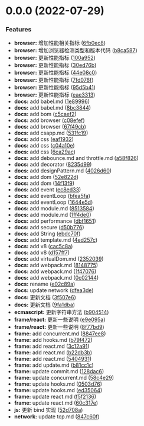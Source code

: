 # 0.0.0 (2022-07-29)

### Features

- **browser:** 增加性能相关指标 ([6fb0ec8](https://github.com/air-supply94/zhouhaifei-study-note/commit/6fb0ec8c94716124f33ea612d0d6a69128a9db62))
- **browser:** 增加浏览器检测类型和版本代码 ([b8ca587](https://github.com/air-supply94/zhouhaifei-study-note/commit/b8ca587fd437a4219c6c2d120ceee250ccd6fa61))
- **browser:** 更新性能指标 ([100a952](https://github.com/air-supply94/zhouhaifei-study-note/commit/100a952d4413686450fc2c48dc873204ccf905ea))
- **browser:** 更新性能指标 ([30ed76b](https://github.com/air-supply94/zhouhaifei-study-note/commit/30ed76b088b27868c4e2a196dcebc6a6d7a03608))
- **browser:** 更新性能指标 ([44e08c0](https://github.com/air-supply94/zhouhaifei-study-note/commit/44e08c03044df4aa11510543ee1ba0433a046fd0))
- **browser:** 更新性能指标 ([7fd076f](https://github.com/air-supply94/zhouhaifei-study-note/commit/7fd076f51b5225dbd8165c6d7bdd9ad57abf45d4))
- **browser:** 更新性能指标 ([95d5b41](https://github.com/air-supply94/zhouhaifei-study-note/commit/95d5b414da2651a5cc600ad9c8809081edb5beda))
- **browser:** 更新性能指标 ([eae3313](https://github.com/air-supply94/zhouhaifei-study-note/commit/eae33137c9fe3b28dc89c4766d2376c22e65f28d))
- **docs:** add babel.md ([1e89996](https://github.com/air-supply94/zhouhaifei-study-note/commit/1e8999628e8896e2e4c446af931018381c609982))
- **docs:** add babel.md ([8bc3844](https://github.com/air-supply94/zhouhaifei-study-note/commit/8bc384485c69efc8fbc1988fcf8f2883958bafac))
- **docs:** add bom ([c5caef2](https://github.com/air-supply94/zhouhaifei-study-note/commit/c5caef21a3be405ad196a156d0f1d8034ce30c24))
- **docs:** add browser ([c08efef](https://github.com/air-supply94/zhouhaifei-study-note/commit/c08efef2d6bec3c83fe65e73924128db22d05d50))
- **docs:** add browser ([67f49cb](https://github.com/air-supply94/zhouhaifei-study-note/commit/67f49cb3976c177956199b6ad89f2cfe9c11f29c))
- **docs:** add csapp.md ([531fc19](https://github.com/air-supply94/zhouhaifei-study-note/commit/531fc19d1a858683bfa8aede7a5b4198f25eec2e))
- **docs:** add css ([eaf1932](https://github.com/air-supply94/zhouhaifei-study-note/commit/eaf1932bc7b26d2010095e7ed029a56aa671207d))
- **docs:** add css ([c04a10e](https://github.com/air-supply94/zhouhaifei-study-note/commit/c04a10e293fa0bc292670cc5cd0891f00b35ee92))
- **docs:** add css ([6ca29ac](https://github.com/air-supply94/zhouhaifei-study-note/commit/6ca29ac093361bed911ab6d86f050e59690bffd3))
- **docs:** add debounce.md and throttle.md ([a58f826](https://github.com/air-supply94/zhouhaifei-study-note/commit/a58f826a382464de9b318a62087b300b1646358f))
- **docs:** add decorator ([8235d99](https://github.com/air-supply94/zhouhaifei-study-note/commit/8235d99cd635250eb29745d6874664335128ccea))
- **docs:** add designPattern.md ([4026d60](https://github.com/air-supply94/zhouhaifei-study-note/commit/4026d60f41cb5b528571f9b81e7140c643ae5d72))
- **docs:** add dom ([52e822d](https://github.com/air-supply94/zhouhaifei-study-note/commit/52e822d518a5723960c472055a1a21254c392333))
- **docs:** add dom ([14f13f9](https://github.com/air-supply94/zhouhaifei-study-note/commit/14f13f95e61187f7738beb74a6d08777064b2805))
- **docs:** add event ([ec8ed33](https://github.com/air-supply94/zhouhaifei-study-note/commit/ec8ed330274719f4e05347fe6f0d7a1a7722bc8e))
- **docs:** add eventLoop ([bfea5fa](https://github.com/air-supply94/zhouhaifei-study-note/commit/bfea5faa3fa895a9af7a51e568c5a4160c2ec2b7))
- **docs:** add eventLoop ([1644e5d](https://github.com/air-supply94/zhouhaifei-study-note/commit/1644e5dcf1978b164d6ae443dbb6da76ceab74d1))
- **docs:** add module.md ([8513584](https://github.com/air-supply94/zhouhaifei-study-note/commit/85135849661657540f3682b8a6c90bbe3777f40d))
- **docs:** add module.md ([1ff4de0](https://github.com/air-supply94/zhouhaifei-study-note/commit/1ff4de0d24262011910af9aa4b53d640a65a1a2d))
- **docs:** add performance ([dbf1651](https://github.com/air-supply94/zhouhaifei-study-note/commit/dbf165141bbfb6e2743d22c9d3ae5c55da96e34a))
- **docs:** add secure ([d50b776](https://github.com/air-supply94/zhouhaifei-study-note/commit/d50b7763791cb9221bbba40d092d1eabded8d5dd))
- **docs:** add String ([ebdc70f](https://github.com/air-supply94/zhouhaifei-study-note/commit/ebdc70f8d6c741d67386aa4e60a33777a4b8eb06))
- **docs:** add template.md ([4ed257c](https://github.com/air-supply94/zhouhaifei-study-note/commit/4ed257c711d8a4d52e210f86a05aea9635fab363))
- **docs:** add v8 ([cac5c8a](https://github.com/air-supply94/zhouhaifei-study-note/commit/cac5c8a10707e54a1897107652f001a2be06b221))
- **docs:** add v8 ([d157ff7](https://github.com/air-supply94/zhouhaifei-study-note/commit/d157ff75035e9cc031978b5ba541168835edf748))
- **docs:** add virtualDom.md ([2352039](https://github.com/air-supply94/zhouhaifei-study-note/commit/23520399f6a08377229d921a687f25717476166f))
- **docs:** add webpack.md ([8148775](https://github.com/air-supply94/zhouhaifei-study-note/commit/814877565024c5b581d1957020f25779041b9cb6))
- **docs:** add webpack.md ([1f47076](https://github.com/air-supply94/zhouhaifei-study-note/commit/1f470762ff2ff555d8e619681de54cb3efc5e3c6))
- **docs:** add webpack.md ([0c02144](https://github.com/air-supply94/zhouhaifei-study-note/commit/0c02144695b4e047038c62c6ef13f401f5e3ecdf))
- **docs:** rename ([e02c89a](https://github.com/air-supply94/zhouhaifei-study-note/commit/e02c89ab5bc736fead8a049764affe13124e827f))
- **docs:** update network ([dfea3de](https://github.com/air-supply94/zhouhaifei-study-note/commit/dfea3de23a60d76158091d18c7c213534bda69d4))
- **docs:** 更新文档 ([3f507e6](https://github.com/air-supply94/zhouhaifei-study-note/commit/3f507e6103c8852dc7dd351963aeb6975646c7da))
- **docs:** 更新文档 ([9fa1dba](https://github.com/air-supply94/zhouhaifei-study-note/commit/9fa1dba5d8d83c853a9da096157a4de08901e0fb))
- **ecmascript:** 更新字符串方法 ([b904514](https://github.com/air-supply94/zhouhaifei-study-note/commit/b9045148bd6f4ed3db9420c4a04be3d7cfd2e5ae))
- **frame/react:** 更新一些说明 ([e9e095a](https://github.com/air-supply94/zhouhaifei-study-note/commit/e9e095aa4986b1ea0507a6327ecbe9733d2d4b27))
- **frame/react:** 更新一些说明 ([8f77bd9](https://github.com/air-supply94/zhouhaifei-study-note/commit/8f77bd9c9dfc302bec27dc3e14e9a8db45cad11e))
- **frame:** add concurrent.md ([8847ee8](https://github.com/air-supply94/zhouhaifei-study-note/commit/8847ee8afd282548cd3e22727b6f67bd6088b513))
- **frame:** add hooks.md ([b79f472](https://github.com/air-supply94/zhouhaifei-study-note/commit/b79f4722dabb871f5358891987d9f0959b0a3d50))
- **frame:** add react.md ([3c12a91](https://github.com/air-supply94/zhouhaifei-study-note/commit/3c12a91edb19d6e373350dc18ff7fcd62ce03689))
- **frame:** add react.md ([b22db3b](https://github.com/air-supply94/zhouhaifei-study-note/commit/b22db3b0214ad54f81354b84caf097558f1ad641))
- **frame:** add react.md ([5404931](https://github.com/air-supply94/zhouhaifei-study-note/commit/5404931079bde04a470a89cda7ab5f930f27570f))
- **frame:** add update.md ([b81cc1c](https://github.com/air-supply94/zhouhaifei-study-note/commit/b81cc1c9c698e68bc8a8882a961c8ecd5685f922))
- **frame:** update commit.md ([128dac6](https://github.com/air-supply94/zhouhaifei-study-note/commit/128dac61536d93b5efe41f8af9955b2b87cc799f))
- **frame:** update concurrent.md ([58c4e29](https://github.com/air-supply94/zhouhaifei-study-note/commit/58c4e29cf302d37dce72d69877c492048f5d8446))
- **frame:** update hooks.md ([0503d76](https://github.com/air-supply94/zhouhaifei-study-note/commit/0503d7682f530c7ffc900eb3c4ded585b063fb56))
- **frame:** update hooks.md ([ed35064](https://github.com/air-supply94/zhouhaifei-study-note/commit/ed350645dbc4cf37b105b5b191fb83834e234ed8))
- **frame:** update react.md ([f5f2136](https://github.com/air-supply94/zhouhaifei-study-note/commit/f5f21368e963622b3b7c970bd344a2a8e28f851c))
- **frame:** update react.md ([60c317e](https://github.com/air-supply94/zhouhaifei-study-note/commit/60c317eab22d28461caabbc8e1134af2c5b58b18))
- **js:** 更新 bind 实现 ([52d708a](https://github.com/air-supply94/zhouhaifei-study-note/commit/52d708a727612ed412e1b1e3372d28039d49944d))
- **network:** update tcp.md ([847c60f](https://github.com/air-supply94/zhouhaifei-study-note/commit/847c60fc95ea0ca3af2352d7dc5ae67fb60b0ac6))
